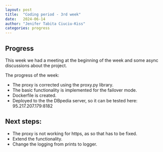 ```yaml
---
layout: post
title:  "Coding period - 3rd week"
date:   2024-06-14
author: "Jenifer Tabita Ciuciu-Kiss"	
categories: progress
---
```


## Progress
This week we had a meeting at the beginning of the week and some async discussions about the project.

The progress of the week:
- The proxy is corrected using the proxy.py library.
- The basic functionality is implemented for the failover mode.
- Dockerfile is created.
- Deployed to the the DBpedia server, so it can be tested here: 95.217.207.179:8182


## Next steps:
- The proxy is not working for https, as so that has to be fixed.
- Extend the functionality.
- Change the logging from prints to logger.


